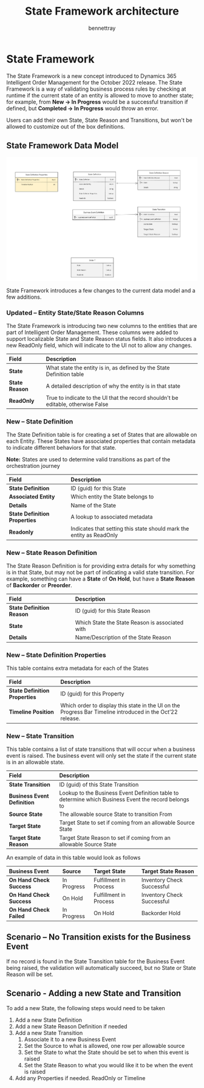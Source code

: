 ﻿---
author: bennettray
description: This topic describes the State Framework architecture
ms.date: 09/22/2022
ms.topic: conceptual
ms.author: bennettray

title: State Framework architecture

---
# State Framework
The State Framework is a new concept introduced to Dynamics 365 Intelligent Order Management for the October 2022 release. The State Framework is a way of validating business process rules by checking at runtime if the current state of an entity is allowed to move to another state; for example, from **New -> In Progress** would be a successful transition if defined, but **Completed -> In Progress** would throw an error.

Users can add their own State, State Reason and Transitions, but won't be allowed to customize out of the box definitions.

## State Framework Data Model

![Data Model](media/state-framework-1.png)

State Framework introduces a few changes to the current data model and a few additions.

### Updated – Entity State/State Reason Columns
The State Framework is introducing two new columns to the entities that are part of Intelligent Order Management. These columns were added to support localizable State and State Reason status fields. It also introduces a new ReadOnly field, which will indicate to the UI not to allow any changes.

|**Field**|**Description**|
| :- | :- |
|**State**|What state the entity is in, as defined by the State Definition table|
|**State Reason**|A detailed description of why the entity is in that state|
|**ReadOnly**|True to indicate to the UI that the record shouldn't be editable, otherwise False|

### New – State Definition
The State Definition table is for creating a set of States that are allowable on each Entity. These States have associated properties that contain metadata to indicate different behaviors for that state.

**Note:** States are used to determine valid transitions as part of the orchestration journey

|**Field**|**Description**|
| :- | :- |
|**State Definition**|ID (guid) for this State|
|**Associated Entity**|Which entity the State belongs to|
|**Details**|Name of the State|
|**State Definition Properties**|A lookup to associated metadata|
|**Readonly**|Indicates that setting this state should mark the entity as ReadOnly|

### New – State Reason Definition
The State Reason Definition is for providing extra details for why something is in that State, but may not be part of indicating a valid state transition. For example, something can have a **State** of **On** **Hold**, but have a **State** **Reason** of **Backorder** or **Preorder**.

|**Field**|**Description**|
| :- | :- |
|**State Definition Reason**|ID (guid) for this State Reason|
|**State**|Which State the State Reason is associated with|
|**Details**|Name/Description of the State Reason|

### New – State Definition Properties
This table contains extra metadata for each of the States

|**Field**|**Description**|
| :- | :- |
|**State Definition Properties**|ID (guid) for this Property|
|**Timeline Position**|Which order to display this state in the UI on the Progress Bar Timeline introduced in the Oct’22 release.|

### New – State Transition
This table contains a list of state transitions that will occur when a business event is raised. The business event will only set the state if the current state is in an allowable state.

|**Field**|**Description**|
| :- | :- |
|**State Transition**|ID (guid) of this State Transition|
|**Business Event Definition**|Lookup to the Business Event Definition table to determine which Business Event the record belongs to|
|**Source State**|The allowable source State to transition From|
|**Target State**|Target State to set if coming from an allowable Source State|
|**Target State Reason**|Target State Reason to set if coming from an allowable Source State|

An example of data in this table would look as follows

|**Business Event**|**Source**|**Target State**|**Target State Reason**|
| :- | :- | :- | :- |
|**On Hand Check Success**|In Progress|Fulfillment in Process|Inventory Check Successful|
|**On Hand Check Success**|On Hold|Fulfillment in Process|Inventory Check Successful|
|**On Hand Check Failed**|In Progress|On Hold|Backorder Hold|

## Scenario – No Transition exists for the Business Event
If no record is found in the State Transition table for the Business Event being raised, the validation will automatically succeed, but no State or State Reason will be set.
## Scenario - Adding a new State and Transition
To add a new State, the following steps would need to be taken

1. Add a new State Definition
1. Add a new State Reason Definition if needed
1. Add a new State Transition
   1. Associate it to a new Business Event
   1. Set the Source to what is allowed, one row per allowable source
   1. Set the State to what the State should be set to when this event is raised
   1. Set the State Reason to what you would like it to be when the event is raised
1. Add any Properties if needed. ReadOnly or Timeline
